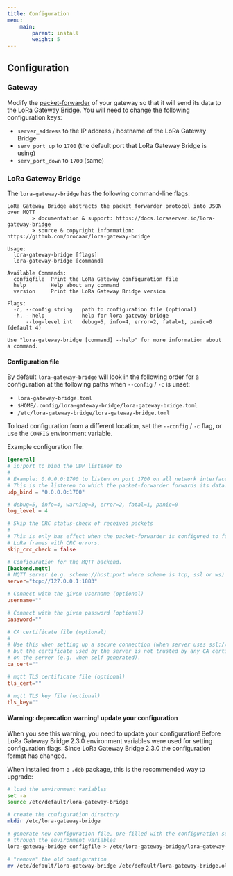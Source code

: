 ```yaml
---
title: Configuration
menu:
    main:
        parent: install
        weight: 5
---
```


## Configuration

### Gateway

Modify the [packet-forwarder](https://github.com/lora-net/packet_forwarder)
of your gateway so that it will send its data to the LoRa Gateway Bridge.
You will need to change the following configuration keys:

* `server_address` to the IP address / hostname of the LoRa Gateway Bridge
* `serv_port_up` to `1700` (the default port that LoRa Gateway Bridge is using)
* `serv_port_down` to `1700` (same)

### LoRa Gateway Bridge

The `lora-gateway-bridge` has the following command-line flags:

```text
LoRa Gateway Bridge abstracts the packet_forwarder protocol into JSON over MQTT
        > documentation & support: https://docs.loraserver.io/lora-gateway-bridge
        > source & copyright information: https://github.com/brocaar/lora-gateway-bridge

Usage:
  lora-gateway-bridge [flags]
  lora-gateway-bridge [command]

Available Commands:
  configfile  Print the LoRa Gateway configuration file
  help        Help about any command
  version     Print the LoRa Gateway Bridge version

Flags:
  -c, --config string   path to configuration file (optional)
  -h, --help            help for lora-gateway-bridge
      --log-level int   debug=5, info=4, error=2, fatal=1, panic=0 (default 4)

Use "lora-gateway-bridge [command] --help" for more information about a command.
```

#### Configuration file

By default `lora-gateway-bridge` will look in the following order for a
configuration at the following paths when `--config` / `-c` is unset:

* `lora-gateway-bridge.toml`
* `$HOME/.config/lora-gateway-bridge/lora-gateway-bridge.toml`
* `/etc/lora-gateway-bridge/lora-gateway-bridge.toml`

To load configuration from a different location, set the `--config` / `-c`
flag, or use the `CONFIG` environment variable.

Example configuration file:

```toml
[general]
# ip:port to bind the UDP listener to
#
# Example: 0.0.0.0:1700 to listen on port 1700 on all network interfaces.
# This is the listeren to which the packet-forwarder forwards its data.
udp_bind = "0.0.0.0:1700"

# debug=5, info=4, warning=3, error=2, fatal=1, panic=0
log_level = 4

# Skip the CRC status-check of received packets
#
# This is only has effect when the packet-forwarder is configured to forward
# LoRa frames with CRC errors.
skip_crc_check = false

# Configuration for the MQTT backend.
[backend.mqtt]
# MQTT server (e.g. scheme://host:port where scheme is tcp, ssl or ws)
server="tcp://127.0.0.1:1883"

# Connect with the given username (optional)
username=""

# Connect with the given password (optional)
password=""

# CA certificate file (optional)
#
# Use this when setting up a secure connection (when server uses ssl://...)
# but the certificate used by the server is not trusted by any CA certificate
# on the server (e.g. when self generated).
ca_cert=""

# mqtt TLS certificate file (optional)
tls_cert=""

# mqtt TLS key file (optional)
tls_key=""
```

#### Warning: deprecation warning! update your configuration

When you see this warning, you need to update your configuration!
Before LoRa Gateway Bridge 2.3.0 environment variables were used for setting
configuration flags. Since LoRa Gateway Bridge 2.3.0 the configuration format
has changed.

When installed from a `.deb` package, this is the recommended way to upgrade:

```bash
# load the environment variables
set -a
source /etc/default/lora-gateway-bridge

# create the configuration directory
mkdir /etc/lora-gateway-bridge

# generate new configuration file, pre-filled with the configuration set
# through the environment variables
lora-gateway-bridge configfile > /etc/lora-gateway-bridge/lora-gateway-bridge.toml

# "remove" the old configuration
mv /etc/default/lora-gateway-bridge /etc/default/lora-gateway-bridge.old
```
